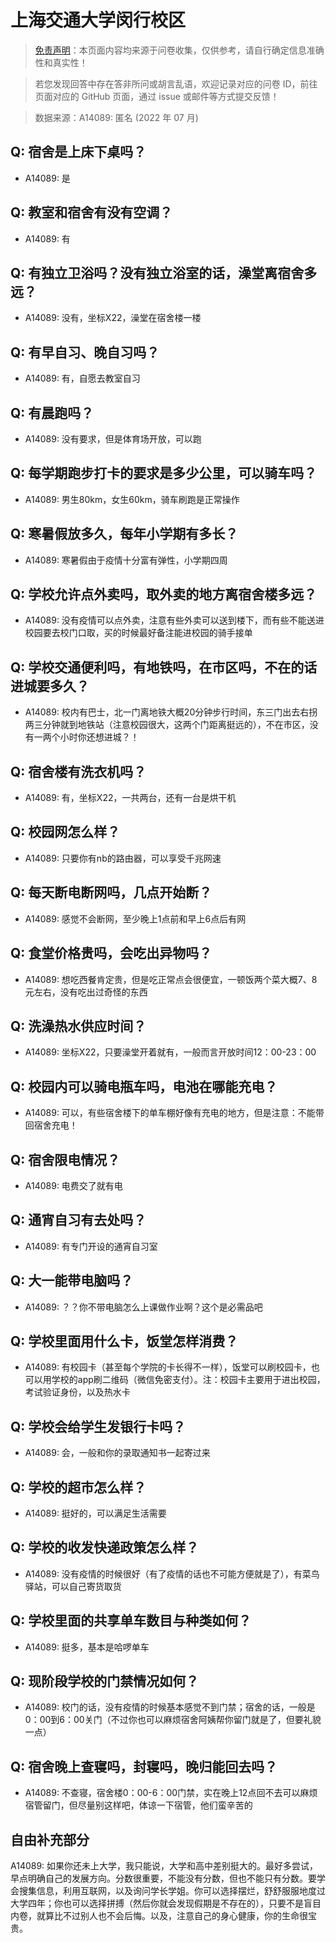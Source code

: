 # 上海交通大学闵行校区

> [免责声明](https://colleges.chat/#_3)：本页面内容均来源于问卷收集，仅供参考，请自行确定信息准确性和真实性！

> 若您发现回答中存在答非所问或胡言乱语，欢迎记录对应的问卷 ID，前往页面对应的 GitHub 页面，通过 issue 或邮件等方式提交反馈！

> 数据来源：A14089: 匿名 (2022 年 07 月)

## Q: 宿舍是上床下桌吗？

- A14089: 是

## Q: 教室和宿舍有没有空调？

- A14089: 有

## Q: 有独立卫浴吗？没有独立浴室的话，澡堂离宿舍多远？

- A14089: 没有，坐标X22，澡堂在宿舍楼一楼

## Q: 有早自习、晚自习吗？

- A14089: 有，自愿去教室自习

## Q: 有晨跑吗？

- A14089: 没有要求，但是体育场开放，可以跑

## Q: 每学期跑步打卡的要求是多少公里，可以骑车吗？

- A14089: 男生80km，女生60km，骑车刷跑是正常操作

## Q: 寒暑假放多久，每年小学期有多长？

- A14089: 寒暑假由于疫情十分富有弹性，小学期四周

## Q: 学校允许点外卖吗，取外卖的地方离宿舍楼多远？

- A14089: 没有疫情可以点外卖，注意有些外卖可以送到楼下，而有些不能送进校园要去校门口取，买的时候最好备注能进校园的骑手接单

## Q: 学校交通便利吗，有地铁吗，在市区吗，不在的话进城要多久？

- A14089: 校内有巴士，北一门离地铁大概20分钟步行时间，东三门出去右拐两三分钟就到地铁站（注意校园很大，这两个门距离挺远的），不在市区，没有一两个小时你还想进城？！

## Q: 宿舍楼有洗衣机吗？

- A14089: 有，坐标X22，一共两台，还有一台是烘干机

## Q: 校园网怎么样？

- A14089: 只要你有nb的路由器，可以享受千兆网速

## Q: 每天断电断网吗，几点开始断？

- A14089: 感觉不会断网，至少晚上1点前和早上6点后有网

## Q: 食堂价格贵吗，会吃出异物吗？

- A14089: 想吃西餐肯定贵，但是吃正常点会很便宜，一顿饭两个菜大概7、8元左右，没有吃出过奇怪的东西

## Q: 洗澡热水供应时间？

- A14089: 坐标X22，只要澡堂开着就有，一般而言开放时间12：00-23：00

## Q: 校园内可以骑电瓶车吗，电池在哪能充电？

- A14089: 可以，有些宿舍楼下的单车棚好像有充电的地方，但是注意：不能带回宿舍充电！

## Q: 宿舍限电情况？

- A14089: 电费交了就有电

## Q: 通宵自习有去处吗？

- A14089: 有专门开设的通宵自习室

## Q: 大一能带电脑吗？

- A14089: ？？你不带电脑怎么上课做作业啊？这个是必需品吧

## Q: 学校里面用什么卡，饭堂怎样消费？

- A14089: 有校园卡（甚至每个学院的卡长得不一样），饭堂可以刷校园卡，也可以用学校的app刷二维码（微信免密支付）。注：校园卡主要用于进出校园，考试验证身份，以及热水卡

## Q: 学校会给学生发银行卡吗？

- A14089: 会，一般和你的录取通知书一起寄过来

## Q: 学校的超市怎么样？

- A14089: 挺好的，可以满足生活需要

## Q: 学校的收发快递政策怎么样？

- A14089: 没有疫情的时候很好（有了疫情的话也不可能方便就是了），有菜鸟驿站，可以自己寄货取货

## Q: 学校里面的共享单车数目与种类如何？

- A14089: 挺多，基本是哈啰单车

## Q: 现阶段学校的门禁情况如何？

- A14089: 校门的话，没有疫情的时候基本感觉不到门禁；宿舍的话，一般是0：00到6：00关门（不过你也可以麻烦宿舍阿姨帮你留门就是了，但要礼貌一点）

## Q: 宿舍晚上查寝吗，封寝吗，晚归能回去吗？

- A14089: 不查寝，宿舍楼0：00-6：00门禁，实在晚上12点回不去可以麻烦宿管留门，但尽量别这样吧，体谅一下宿管，他们蛮辛苦的

## 自由补充部分

A14089: 如果你还未上大学，我只能说，大学和高中差别挺大的。最好多尝试，早点明确自己的发展方向。分数很重要，不能没有分数，但也不能只有分数。要学会搜集信息，利用互联网，以及询问学长学姐。你可以选择摆烂，舒舒服服地度过大学四年；你也可以选择拼搏（然后你就会发现假期是不存在的），只要不是盲目内卷，就算比不过别人也不会后悔。以及，注意自己的身心健康，你的生命很宝贵。